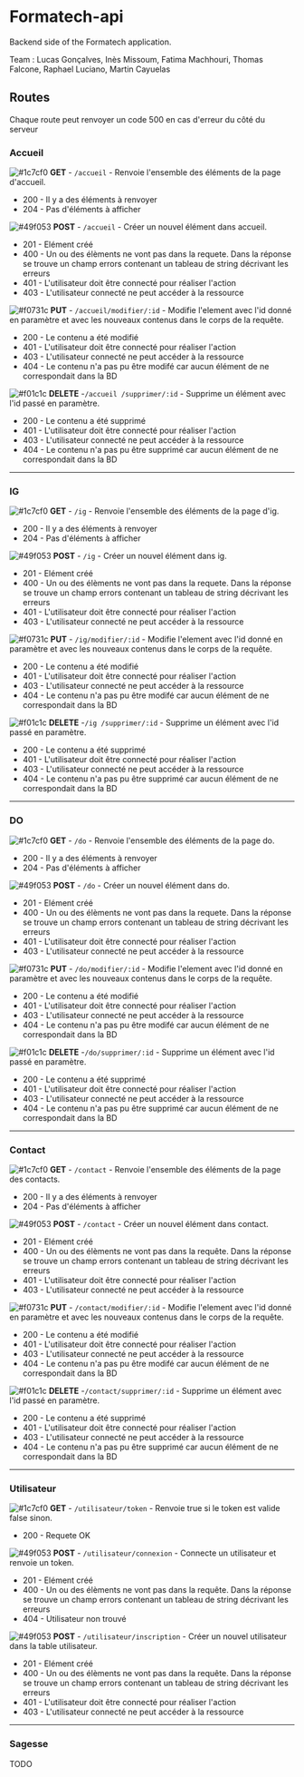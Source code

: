 # Formatech-api

Backend side of the Formatech application.

Team : Lucas Gonçalves, Inès Missoum, Fatima Machhouri, Thomas Falcone, Raphael
Luciano, Martin Cayuelas

## Routes

Chaque route peut renvoyer un code 500 en cas d'erreur du côté du serveur

### Accueil

![#1c7cf0 ](https://placehold.it/15/1c7cf0/000000?text=+) **GET** - ``/accueil`` -  Renvoie l'ensemble des éléments de la page d'accueil.
  - 200 - Il y a des éléments à renvoyer
  - 204 - Pas d'éléments à afficher

![#49f053 ](https://placehold.it/15/49f053/000000?text=+) **POST** - ``/accueil`` - Créer un nouvel élément dans accueil.
   - 201 - Elément créé
   - 400 - Un ou des élèments ne vont pas dans la requete. Dans la réponse se trouve un champ errors contenant un tableau de string décrivant les erreurs
   - 401 - L'utilisateur doit être connecté pour réaliser l'action
   - 403 - L'utilisateur connecté ne peut accéder à la ressource

![#f0731c ](https://placehold.it/15/f0731c/000000?text=+) **PUT** - ``/accueil/modifier/:id`` - Modifie l'element avec l'id donné en paramètre et avec les nouveaux contenus dans le corps de la requête.
- 200 - Le contenu a été modifié
- 401 - L'utilisateur doit être connecté pour réaliser l'action
- 403 - L'utilisateur connecté ne peut accéder à la ressource
- 404 - Le contenu n'a pas pu être modifé car aucun élément de ne correspondait dans la BD

![#f01c1c ](https://placehold.it/15/f01c1c/000000?text=+) **DELETE** -``/accueil /supprimer/:id`` - Supprime un élément avec l'id passé en paramètre.
- 200 - Le contenu a été supprimé
- 401 - L'utilisateur doit être connecté pour réaliser l'action
- 403 - L'utilisateur connecté ne peut accéder à la ressource
- 404 - Le contenu n'a pas pu être supprimé car aucun élément de ne correspondait dans la BD

------------


### IG
 ![#1c7cf0 ](https://placehold.it/15/1c7cf0/000000?text=+) **GET** - ``/ig`` -  Renvoie l'ensemble des éléments de la page d'ig.
  - 200 - Il y a des éléments à renvoyer
  - 204 - Pas d'éléments à afficher

![#49f053 ](https://placehold.it/15/49f053/000000?text=+) **POST** - ``/ig`` - Créer un nouvel élément dans ig.
   - 201 - Elément créé
   - 400 - Un ou des élèments ne vont pas dans la requete. Dans la réponse se trouve un champ errors contenant un tableau de string décrivant les erreurs
   - 401 - L'utilisateur doit être connecté pour réaliser l'action
   - 403 - L'utilisateur connecté ne peut accéder à la ressource

![#f0731c ](https://placehold.it/15/f0731c/000000?text=+) **PUT** - ``/ig/modifier/:id`` - Modifie l'element avec l'id donné en paramètre et avec les nouveaux contenus dans le corps de la requête.
- 200 - Le contenu a été modifié
- 401 - L'utilisateur doit être connecté pour réaliser l'action
- 403 - L'utilisateur connecté ne peut accéder à la ressource
- 404 - Le contenu n'a pas pu être modifé car aucun élément de ne correspondait dans la BD

![#f01c1c ](https://placehold.it/15/f01c1c/000000?text=+) **DELETE** -``/ig /supprimer/:id`` - Supprime un élément avec l'id passé en paramètre.
- 200 - Le contenu a été supprimé
- 401 - L'utilisateur doit être connecté pour réaliser l'action
- 403 - L'utilisateur connecté ne peut accéder à la ressource
- 404 - Le contenu n'a pas pu être supprimé car aucun élément de ne correspondait dans la BD

------------


### DO
![#1c7cf0 ](https://placehold.it/15/1c7cf0/000000?text=+) **GET** - ``/do`` -  Renvoie l'ensemble des éléments de la page do.
  - 200 - Il y a des éléments à renvoyer
  - 204 - Pas d'éléments à afficher

![#49f053 ](https://placehold.it/15/49f053/000000?text=+) **POST** - ``/do`` - Créer un nouvel élément dans do.
   - 201 - Elément créé
   - 400 - Un ou des élèments ne vont pas dans la requete. Dans la réponse se trouve un champ errors contenant un tableau de string décrivant les erreurs
   - 401 - L'utilisateur doit être connecté pour réaliser l'action
   - 403 - L'utilisateur connecté ne peut accéder à la ressource

![#f0731c ](https://placehold.it/15/f0731c/000000?text=+) **PUT** - ``/do/modifier/:id`` - Modifie l'element avec l'id donné en paramètre et avec les nouveaux contenus dans le corps de la requête.
- 200 - Le contenu a été modifié
- 401 - L'utilisateur doit être connecté pour réaliser l'action
- 403 - L'utilisateur connecté ne peut accéder à la ressource
- 404 - Le contenu n'a pas pu être modifé car aucun élément de ne correspondait dans la BD

![#f01c1c ](https://placehold.it/15/f01c1c/000000?text=+) **DELETE** -``/do/supprimer/:id`` - Supprime un élément avec l'id passé en paramètre.
- 200 - Le contenu a été supprimé
- 401 - L'utilisateur doit être connecté pour réaliser l'action
- 403 - L'utilisateur connecté ne peut accéder à la ressource
- 404 - Le contenu n'a pas pu être supprimé car aucun élément de ne correspondait dans la BD

------------


### Contact
![#1c7cf0 ](https://placehold.it/15/1c7cf0/000000?text=+) **GET** - ``/contact`` -  Renvoie l'ensemble des éléments de la page des contacts.
  - 200 - Il y a des éléments à renvoyer
  - 204 - Pas d'éléments à afficher

![#49f053 ](https://placehold.it/15/49f053/000000?text=+) **POST** - ``/contact`` - Créer un nouvel élément dans contact.
   - 201 - Elément créé
   - 400 - Un ou des élèments ne vont pas dans la requête. Dans la réponse se trouve un champ errors contenant un tableau de string décrivant les erreurs
   - 401 - L'utilisateur doit être connecté pour réaliser l'action
   - 403 - L'utilisateur connecté ne peut accéder à la ressource

![#f0731c ](https://placehold.it/15/f0731c/000000?text=+) **PUT** - ``/contact/modifier/:id`` - Modifie l'element avec l'id donné en paramètre et avec les nouveaux contenus dans le corps de la requête.
- 200 - Le contenu a été modifié
- 401 - L'utilisateur doit être connecté pour réaliser l'action
- 403 - L'utilisateur connecté ne peut accéder à la ressource
- 404 - Le contenu n'a pas pu être modifé car aucun élément de ne correspondait dans la BD

![#f01c1c ](https://placehold.it/15/f01c1c/000000?text=+) **DELETE** -``/contact/supprimer/:id`` - Supprime un élément avec l'id passé en paramètre.
- 200 - Le contenu a été supprimé
- 401 - L'utilisateur doit être connecté pour réaliser l'action
- 403 - L'utilisateur connecté ne peut accéder à la ressource
- 404 - Le contenu n'a pas pu être supprimé car aucun élément de ne correspondait dans la BD

------------


### Utilisateur
![#1c7cf0 ](https://placehold.it/15/1c7cf0/000000?text=+) **GET** - ``/utilisateur/token`` -  Renvoie true si le token est valide false sinon.
- 200 - Requete OK

![#49f053 ](https://placehold.it/15/49f053/000000?text=+) **POST** - ``/utilisateur/connexion`` - Connecte un utilisateur et renvoie un token.
   - 201 - Elément créé
   - 400 - Un ou des élèments ne vont pas dans la requête. Dans la réponse se trouve un champ errors contenant un tableau de string décrivant les erreurs
   - 404 - Utilisateur non trouvé


![#49f053 ](https://placehold.it/15/49f053/000000?text=+) **POST** - ``/utilisateur/inscription`` - Créer un nouvel utilisateur dans la table utilisateur.
   - 201 - Elément créé
   - 400 - Un ou des élèments ne vont pas dans la requête. Dans la réponse se trouve un champ errors contenant un tableau de string décrivant les erreurs
   - 401 - L'utilisateur doit être connecté pour réaliser l'action
   - 403 - L'utilisateur connecté ne peut accéder à la ressource

------------


### Sagesse
TODO


